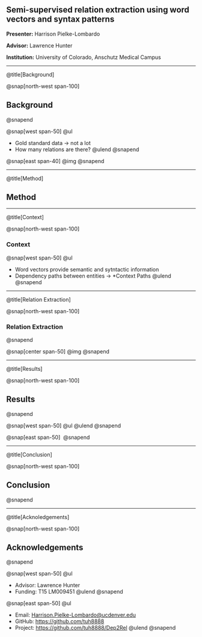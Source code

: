 ## Semi-supervised relation extraction using word vectors and syntax patterns

**Presenter:** Harrison Pielke-Lombardo

**Advisor:** Lawrence Hunter

**Institution:** University of Colorado, Anschutz Medical Campus

---
@title[Background]

@snap[north-west span-100]
## Background
@snapend

@snap[west span-50]
@ul[](false)
- Gold standard data &rarr; not a lot
- How many relations are there?
@ulend
@snapend

@snap[east span-40]
@img[](resources/dep_example.gif)
@snapend

---
@title[Method]

## Method

---
@title[Context]

@snap[north-west span-100]
### Context

@snap[west span-50]
@ul[](false)
- Word vectors provide semantic and sytntactic information
- Dependency paths between entities &rarr; *Context Paths
@ulend
@snapend

---
@title[Relation Extraction]

@snap[north-west span-100]
### Relation Extraction
@snapend

@snap[center span-50]
@img[](resources/algorithm.svg)
@snapend

---
@title[Results]

@snap[north-west span-100]
## Results
@snapend

@snap[west span-50]
@ul[](false)
@ulend
@snapend

@snap[east span-50]
![]()
@snapend

---
@title[Conclusion]

@snap[north-west span-100]
## Conclusion
@snapend

---
@title[Acknoledgements]

@snap[north-west span-100]
## Acknowledgements
@snapend

@snap[west span-50]
@ul[](false)
- Advisor: Lawrence Hunter
- Funding: T15 LM009451
@ulend
@snapend

@snap[east span-50]
@ul[](false)
- Email: Harrison.Pielke-Lombardo@ucdenver.edu
- GitHub: https://github.com/tuh8888
- Project: https://github.com/tuh8888/Dep2Rel
@ulend
@snapend
